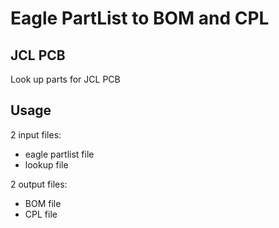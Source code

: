 # Eagle PartList to BOM and CPL
## JCL PCB
Look up parts for JCL PCB

## Usage
2 input files:
- eagle partlist file
- lookup file

2 output files:
- BOM file
- CPL file
